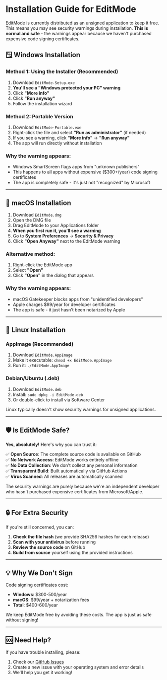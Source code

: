 # Installation Guide for EditMode

EditMode is currently distributed as an unsigned application to keep it free. This means you may see security warnings during installation. **This is normal and safe** - the warnings appear because we haven't purchased expensive code signing certificates.

## 🪟 Windows Installation

### Method 1: Using the Installer (Recommended)
1. Download `EditMode-Setup.exe`
2. **You'll see a "Windows protected your PC" warning**
3. Click **"More info"**
4. Click **"Run anyway"**
5. Follow the installation wizard

### Method 2: Portable Version
1. Download `EditMode-Portable.exe`
2. Right-click the file and select **"Run as administrator"** (if needed)
3. If you see a warning, click **"More info"** → **"Run anyway"**
4. The app will run directly without installation

### Why the warning appears:
- Windows SmartScreen flags apps from "unknown publishers"
- This happens to all apps without expensive ($300+/year) code signing certificates
- The app is completely safe - it's just not "recognized" by Microsoft

---

## 🍎 macOS Installation

1. Download `EditMode.dmg`
2. Open the DMG file
3. Drag EditMode to your Applications folder
4. **When you first run it, you'll see a warning**
5. Go to **System Preferences** → **Security & Privacy**
6. Click **"Open Anyway"** next to the EditMode warning

### Alternative method:
1. Right-click the EditMode app
2. Select **"Open"**
3. Click **"Open"** in the dialog that appears

### Why the warning appears:
- macOS Gatekeeper blocks apps from "unidentified developers"
- Apple charges $99/year for developer certificates
- The app is safe - it just hasn't been notarized by Apple

---

## 🐧 Linux Installation

### AppImage (Recommended)
1. Download `EditMode.AppImage`
2. Make it executable: `chmod +x EditMode.AppImage`
3. Run it: `./EditMode.AppImage`

### Debian/Ubuntu (.deb)
1. Download `EditMode.deb`
2. Install: `sudo dpkg -i EditMode.deb`
3. Or double-click to install via Software Center

Linux typically doesn't show security warnings for unsigned applications.

---

## 🛡️ Is EditMode Safe?

**Yes, absolutely!** Here's why you can trust it:

✅ **Open Source**: The complete source code is available on GitHub  
✅ **No Network Access**: EditMode works entirely offline  
✅ **No Data Collection**: We don't collect any personal information  
✅ **Transparent Build**: Built automatically via GitHub Actions  
✅ **Virus Scanned**: All releases are automatically scanned  

The security warnings are purely because we're an independent developer who hasn't purchased expensive certificates from Microsoft/Apple.

---

## 🔒 For Extra Security

If you're still concerned, you can:

1. **Check the file hash** (we provide SHA256 hashes for each release)
2. **Scan with your antivirus** before running
3. **Review the source code** on GitHub
4. **Build from source** yourself using the provided instructions

---

## 💡 Why We Don't Sign

Code signing certificates cost:
- **Windows**: $300-500/year
- **macOS**: $99/year + notarization fees
- **Total**: $400-600/year

We keep EditMode free by avoiding these costs. The app is just as safe without signing!

---

## 🆘 Need Help?

If you have trouble installing, please:
1. Check our [GitHub Issues](https://github.com/VMescape/editmode/issues)
2. Create a new issue with your operating system and error details
3. We'll help you get it working! 